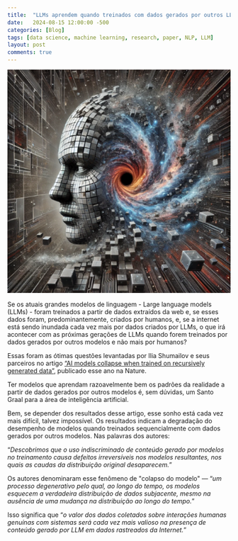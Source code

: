 ```yaml
---
title:  "LLMs aprendem quando treinados com dados gerados por outros LLMs?"
date:   2024-08-15 12:00:00 -500
categories: [Blog]
tags: [data science, machine learning, research, paper, NLP, LLM]
layout: post
comments: true
---
```


![png](https://github.com/gallileugenesis/gallileugenesis.github.io/blob/main/post-img/2024-15-08-comments-about-paper-Shumailov-et-al-2024/header_image.png?raw=true)


Se os atuais grandes modelos de linguagem - Large language models (LLMs) - foram treinados a partir de dados extraídos da web e, se esses dados foram, predominantemente, criados por humanos, e, se a internet está sendo inundada cada vez mais por dados criados por LLMs, o que irá acontecer com as próximas gerações de LLMs quando forem treinados por dados gerados por outros modelos e não mais por humanos? 

Essas foram as ótimas questões levantadas por Ilia Shumailov e seus parceiros no artigo  [“AI models collapse when trained on recursively generated data”](https://www.nature.com/articles/s41586-024-07566-y?s=08), publicado esse ano na Nature.

Ter modelos que aprendam razoavelmente bem os padrões da realidade a partir de dados gerados por outros modelos é, sem dúvidas, um Santo Graal para a área de inteligência artificial. 

Bem, se depender dos resultados desse artigo, esse sonho está cada vez mais difícil, talvez impossível. Os resultados indicam a degradação do desempenho de modelos quando treinados sequencialmente com dados gerados por outros modelos. Nas palavras dos autores: 

“*Descobrimos que o uso indiscriminado de conteúdo gerado por modelos no treinamento causa defeitos irreversíveis nos modelos resultantes, nos quais as caudas da distribuição original desaparecem.*”

Os autores denominaram esse fenômeno de "colapso do modelo" — “*um processo degenerativo pelo qual, ao longo do tempo, os modelos esquecem a verdadeira distribuição de dados subjacente, mesmo na ausência de uma mudança na distribuição ao longo do tempo.*”

Isso significa que “*o valor dos dados coletados sobre interações humanas genuínas com sistemas será cada vez mais valioso na presença de conteúdo gerado por LLM em dados rastreados da Internet.*”